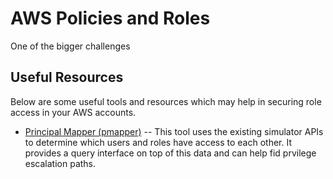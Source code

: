 # AWS Policies and Roles
One of the bigger challenges




## Useful Resources
Below are some useful tools and resources which may help in securing role access in your AWS accounts.

* [Principal Mapper (pmapper)](https://www.nccgroup.trust/uk/our-research/principal-mapper-pmapper/)
-- This tool uses the existing simulator APIs to determine which users and roles have access to each other.
It provides a query interface on top of this data and can help fid prvilege escalation paths.

